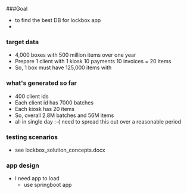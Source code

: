 
###Goal 
 * to find the best DB for lockbox app
 * 

### target data
 * 4,000 boxes with 500 million items over one year
 * Prepare 1 client with 1 kiosk 10 payments 10 invoices = 20 items
 * So, 1 box must have 125,000 items with 

### what's generated so far
 * 400 client ids
 * Each client id has 7000 batches
 * Each kiosk has 20 items
 * So, overall 2.8M batches and 56M items
 * all in single day :-( need to spread this out over a reasonable period

### testing scenarios
 * see lockbox_solution_concepts.docx

### app design
 * I need app to load 
   * use springboot app


